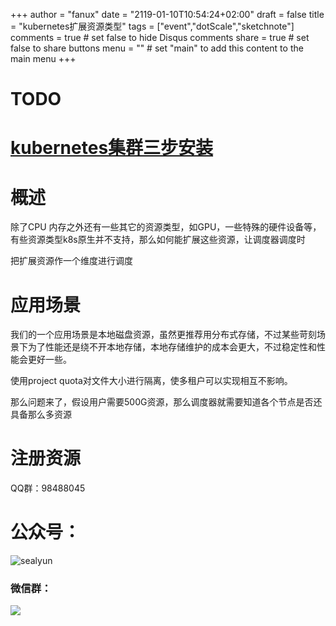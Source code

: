 +++
author = "fanux"
date = "2119-01-10T10:54:24+02:00"
draft = false
title = "kubernetes扩展资源类型"
tags = ["event","dotScale","sketchnote"]
comments = true     # set false to hide Disqus comments
share = true        # set false to share buttons
menu = ""           # set "main" to add this content to the main menu
+++

# TODO

# [kubernetes集群三步安装](https://sealyun.com/pro/products/)

# 概述
除了CPU 内存之外还有一些其它的资源类型，如GPU，一些特殊的硬件设备等，有些资源类型k8s原生并不支持，那么如何能扩展这些资源，让调度器调度时

把扩展资源作一个维度进行调度

# 应用场景
我们的一个应用场景是本地磁盘资源，虽然更推荐用分布式存储，不过某些苛刻场景下为了性能还是绕不开本地存储，本地存储维护的成本会更大，不过稳定性和性能会更好一些。

使用project quota对文件大小进行隔离，使多租户可以实现相互不影响。

那么问题来了，假设用户需要500G资源，那么调度器就需要知道各个节点是否还具备那么多资源

# 注册资源

QQ群：98488045

# 公众号：
![sealyun](https://sealyun.com/kubernetes-qrcode.jpg)

### 微信群：
![](/wechatgroup1.png)
